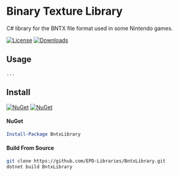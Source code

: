 # Binary Texture Library

C# library for the BNTX file format used in some Nintendo games.

[![License](https://img.shields.io/badge/License-MIT-blue.svg)](https://github.com/EPD-Libraries/BntxLibrary/blob/master/License.md) [![Downloads](https://img.shields.io/github/downloads/EPD-Libraries/BntxLibrary/total)](https://github.com/EPD-Libraries/BntxLibrary/releases)

## Usage

```
...
```

## Install

[![NuGet](https://img.shields.io/nuget/v/BntxLibrary.svg)](https://www.nuget.org/packages/BntxLibrary) [![NuGet](https://img.shields.io/nuget/dt/BntxLibrary.svg)](https://www.nuget.org/packages/BntxLibrary)

#### NuGet

```powershell
Install-Package BntxLibrary
```

#### Build From Source

```sh
git clone https://github.com/EPD-Libraries/BntxLibrary.git
dotnet build BntxLibrary
```